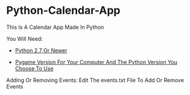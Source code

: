 # Python-Calendar-App
This Is A Calendar App Made In Python

You Will Need:
- [Python 2.7 Or Newer](https://www.python.org/downloads/)

- [Pygame Version For Your Computer And The Python Version You Choose To Use](https://www.pygame.org/wiki/GettingStarted)

Adding Or Removing Events:
Edit The events.txt File To Add Or Remove Events
